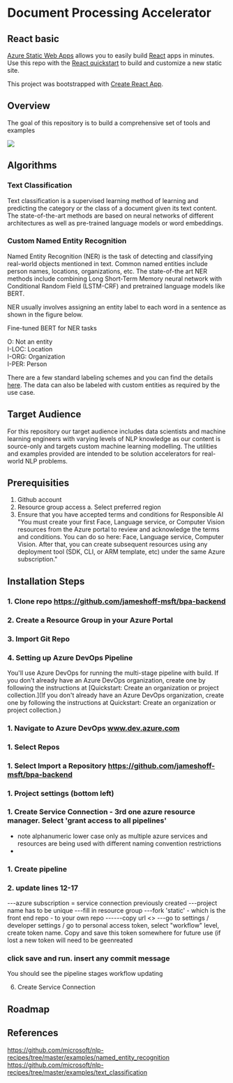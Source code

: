 # Document Processing Accelerator

## React basic

[Azure Static Web Apps](https://docs.microsoft.com/azure/static-web-apps/overview) allows you to easily build [React](https://reactjs.org/) apps in minutes. Use this repo with the [React quickstart](https://docs.microsoft.com/azure/static-web-apps/getting-started?tabs=react) to build and customize a new static site.

This project was bootstrapped with [Create React App](https://github.com/facebook/create-react-app).

## Overview
The goal of this repository is to build a comprehensive set of tools and examples

<Insert screenshot of output here>

![](https://github.com/brandoncwn/staticwebappstarter/blob/main/Sample_Architecture1.png)

## Algorithms
### Text Classification
Text classification is a supervised learning method of learning and predicting the category or the class of a document given its text content. The state-of-the-art methods are based on neural networks of different architectures as well as pre-trained language models or word embeddings.
### Custom Named Entity Recognition
Named Entity Recognition (NER) is the task of detecting and classifying real-world objects mentioned in text. Common named entities include person names, locations, organizations, etc. The state-of-the art NER methods include combining Long Short-Term Memory neural network with Conditional Random Field (LSTM-CRF) and pretrained language models like BERT.

NER usually involves assigning an entity label to each word in a sentence as shown in the figure below.

 Fine-tuned BERT for NER tasks

O: Not an entity  
I-LOC: Location  
I-ORG: Organization  
I-PER: Person  

There are a few standard labeling schemes and you can find the details [here](http://cs229.stanford.edu/proj2005/KrishnanGanapathy-NamedEntityRecognition.pdf). The data can also be labeled with custom entities as required by the use case.
## Target Audience
For this repository our target audience includes data scientists and machine learning engineers with varying levels of NLP knowledge as our content is source-only and targets custom machine learning modelling. The utilities and examples provided are intended to be solution accelerators for real-world NLP problems.

## Prerequisities
1. Github account
2. Resource group access
    a. Select preferred region
3. Ensure that you have accepted terms and conditions for Responsible AI
 "You must create your first Face, Language service, or Computer Vision resources from the Azure portal to review and acknowledge the terms and conditions. You can do so here: Face, Language service, Computer Vision. After that, you can create subsequent resources using any deployment tool (SDK, CLI, or ARM template, etc) under the same Azure subscription."

## Installation Steps
### 1. Clone repo https://github.com/jameshoff-msft/bpa-backend
### 2. Create a Resource Group in your Azure Portal
### 3. Import Git Repo
### 4. Setting up Azure DevOps Pipeline
You'll use Azure DevOps for running the multi-stage pipeline with build. If you don't already have an Azure DevOps organization, create one by following the instructions at [Quickstart: Create an organization or project collection.](If you don't already have an Azure DevOps organization, create one by following the instructions at Quickstart: Create an organization or project collection.)
###     1. Navigate to Azure DevOps www.dev.azure.com
###     1. Select Repos
###     1. Select Import a Repository https://github.com/jameshoff-msft/bpa-backend
###     1. Project settings (bottom left)
###     1. Create Service Connection - 3rd one azure resource manager. Select 'grant access to all pipelines'
 * note alphanumeric lower case only as multiple azure services and resources are being used with different naming convention restrictions
 * 
###     1. Create pipeline
###     2. update lines 12-17
 ---azure subscription = service connection previously created
 ---project name has to be unique
 ---fill in resource group
 ---fork 'static' - which is the front end repo - to your own repo
 ------copy url <> 
 ---go to settings / developer settings / go to personal access token, select "workflow" level, create token name. Copy and save this token somewhere for future use (if lost a new token will need to be geenreated
### click save and run. insert any commit message
 You should see the pipeline stages workflow updating

6. Create Service Connection




## Roadmap

## References
https://github.com/microsoft/nlp-recipes/tree/master/examples/named_entity_recognition
https://github.com/microsoft/nlp-recipes/tree/master/examples/text_classification
